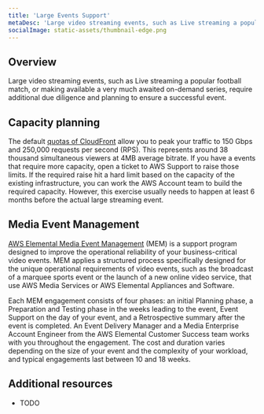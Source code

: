 ```yaml
---
title: 'Large Events Support'
metaDesc: 'Large video streaming events, such as Live streaming a popular football match, require additional due diligence and planning to ensure a successful event. '
socialImage: static-assets/thumbnail-edge.png
---
```

## Overview
Large video streaming events, such as Live streaming a popular football match, or making available a very much awaited on-demand series, require additional due diligence and planning to ensure a successful event. 

## Capacity planning
The default [quotas of CloudFront](https://docs.aws.amazon.com/AmazonCloudFront/latest/DeveloperGuide/cloudfront-limits.html) allow you to peak your traffic to 150 Gbps and 250,000 requests per second (RPS). This represents around 38 thousand simultaneous viewers at 4MB average bitrate. If you have a events that require more capacity, open a ticket to AWS Support to raise those limits. If the required raise hit a hard limit based on the capacity of the existing infrastructure, you can work the AWS Account team to build the required capacity. However, this exercise usually needs to happen at least 6 months before the actual large streaming event.

## Media Event Management
[AWS Elemental Media Event Management](https://aws.amazon.com/media-services/resources/mem/) (MEM) is a support program designed to improve the operational reliability of your business-critical video events. MEM applies a structured process specifically designed for the unique operational requirements of video events, such as the broadcast of a marquee sports event or the launch of a new online video service, that use AWS Media Services or AWS Elemental Appliances and Software.

Each MEM engagement consists of four phases: an initial Planning phase, a Preparation and Testing phase in the weeks leading to the event, Event Support on the day of your event, and a Retrospective summary after the event is completed. An Event Delivery Manager and a Media Enterprise Account Engineer from the AWS Elemental Customer Success team works with you throughout the engagement. The cost and duration varies depending on the size of your event and the complexity of your workload, and typical engagements last between 10 and 18 weeks.

## Additional resources
* TODO

